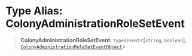 # Type Alias: ColonyAdministrationRoleSetEvent

> **ColonyAdministrationRoleSetEvent**: `TypedEvent`\<\[`string`, `boolean`\], [`ColonyAdministrationRoleSetEventObject`](../interfaces/ColonyAdministrationRoleSetEventObject.md)\>
